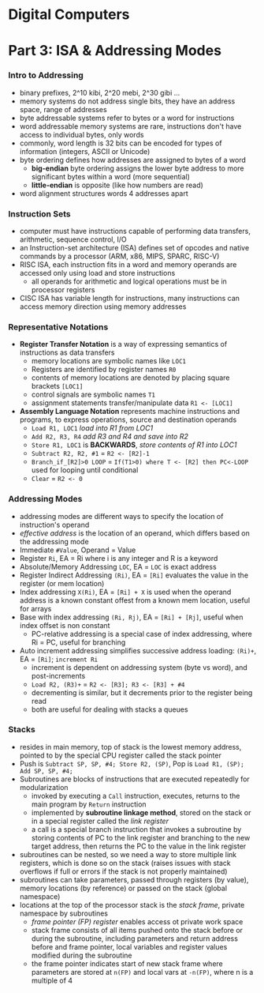 # Digital Computers

# Part 3: ISA & Addressing Modes
### Intro to Addressing
- binary prefixes, 2^10 kibi, 2^20 mebi, 2^30 gibi ...
- memory systems do not address single bits, they have an address space, range of addresses
- byte addressable systems refer to bytes or a word for instructions
- word addressable memory systems are rare, instructions don't have access to individual bytes, only words
- commonly, word length is 32 bits can be encoded for types of information (integers, ASCII or Unicode)
- byte ordering defines how addresses are assigned to bytes of a word
  - **big-endian** byte ordering assigns the lower byte address to more significant bytes within a word (more sequential)
  - **little-endian** is opposite (like how numbers are read)
- word alignment structures words 4 addresses apart

### Instruction Sets
- computer must have instructions capable of performing data transfers, arithmetic, sequence control, I/O
- an Instruction-set architecture (ISA) defines set of opcodes and native commands by a processor (ARM, x86, MIPS, SPARC, RISC-V)
- RISC ISA, each instruction fits in a word and memory operands are accessed only using load and store instructions
  - all operands for arithmetic and logical operations must be in processor registers
- CISC ISA has variable length for instructions, many instructions can access memory direction using memory addresses

### Representative Notations
- **Register Transfer Notation** is a way of expressing semantics of instructions as data transfers
  - memory locations are symbolic names like `LOC1`
  - Registers are identified by register names `R0`
  - contents of memory locations are denoted by placing square brackets `[LOC1]`
  - control signals are symbolic names `T1`
  - assignment statements transfer/manipulate data `R1 <- [LOC1]`
- **Assembly Language Notation** represents machine instructions and programs, to express operations, source and destination operands
  - `Load R1, LOC1` *load into R1 from LOC1*
  - `Add R2, R3, R4` *add R3 and R4 and save into R2*
  - `Store R1, LOC1` is **BACKWARDS**, *store contents of R1 into LOC1*
  - `Subtract R2, R2, #1` = `R2 <- [R2]-1`
  - `Branch_if_[R2]>0 LOOP` = `If(T1>0) where T <- [R2] then PC<-LOOP` used for looping until conditional
  - `Clear` = `R2 <- 0`

### Addressing Modes
- addressing modes are different ways to specify the location of instruction's operand
- *effective address* is the location of an operand, which differs based on the addressing mode
- Immediate `#Value`, Operand = Value
- Register `Ri`, EA = Ri where i is any integer and R is a keyword
- Absolute/Memory Addressing `LOC`, EA = `LOC` is exact address
- Register Indirect Addressing `(Ri)`, EA = `[Ri]` evaluates the value in the register (or mem location)
- Index addressing `X(Ri)`, EA = `[Ri] + X` is used when the operand address is a known constant offest from a known mem location, useful for arrays
- Base with index addressing `(Ri, Rj)`, EA = `[Ri] + [Rj]`, useful when index offset is non constant
  - PC-relative addressing is a special case of index addressing, where Ri = PC, useful for branching 
- Auto increment addressing simplifies successive address loading: `(Ri)+`, EA = `[Ri]`; `increment Ri`
  - increment is dependent on addressing system (byte vs word), and post-increments
  - `Load R2, (R3)+` = `R2 <- [R3]; R3 <- [R3] + #4`
  - decrementing is similar, but it decrements prior to the register being read
  - both are useful for dealing with stacks a queues

### Stacks
- resides in main memory, top of stack is the lowest memory address, pointed to by the special CPU register called the stack pointer
- Push is `Subtract SP, SP, #4; Store R2, (SP)`, Pop is `Load R1, (SP); Add SP, SP, #4;`
- Subroutines are blocks of instructions that are executed repeatedly for modularization
  - invoked by executing a `Call` instruction, executes, returns to the main program by `Return` instruction
  - implemented by **subroutine linkage method**, stored on the stack or in a special register called the *link register*
  - a call is a special branch instruction that invokes a subroutine by storing contents of PC to the link register and branching to the new target address, then returns the PC to the value in the link register
- subroutines can be nested, so we need a way to store multiple link registers, which is done so on the stack (raises issues with stack overflows if full or errors if the stack is not properly maintained)
- subroutines can take parameters, passed through registers (by value), memory locations (by reference) or passed on the stack (global namespace)
- locations at the top of the processor stack is the *stack frame*, private namespace by subroutines
  - *frame pointer (FP) register* enables access ot private work space
  - stack frame consists of all items pushed onto the stack before or during the subroutine, including parameters and return address before and frame pointer, local variables and register values modified during the subroutine
  - the frame pointer indicates start of new stack frame where parameters are stored at `n(FP)` and local vars at `-n(FP)`, where n is a multiple of 4

